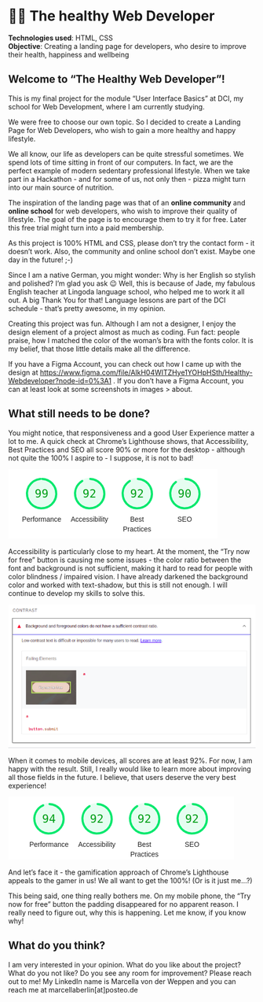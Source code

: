 # 🧘‍♀️ The healthy Web Developer

**Technologies used**: HTML, CSS <br>
**Objective**: Creating a landing page for developers, who desire to improve their health, happiness and wellbeing

## Welcome to “The Healthy Web Developer”!

This is my final project for the module “User Interface Basics” at DCI, my school for Web Development, where I am currently studying.

We were free to choose our own topic. So I decided to create a Landing Page for Web Developers, who wish to gain a more healthy and happy lifestyle.

We all know, our life as developers can be quite stressful sometimes. We spend lots of time sitting in front of our computers. In fact, we are the perfect example of modern sedentary professional lifestyle. When we take part in a Hackathon - and for some of us, not only then - pizza might turn into our main source of nutrition.

The inspiration of the landing page was that of an **online community** and **online school** for web developers, who wish to improve their quality of lifestyle. The goal of the page is to encourage them to try it for free. Later this free trial might turn into a paid membership.

As this project is 100% HTML and CSS, please don’t try the contact form - it doesn’t work. Also, the community and online school don’t exist. Maybe one day in the future! ;-)

Since I am a native German, you might wonder: Why is her English so stylish and polished? I’m glad you ask 😉 Well, this is because of Jade, my fabulous English teacher at Lingoda language school, who helped me to work it all out. A big Thank You for that! Language lessons are part of the DCI schedule - that’s pretty awesome, in my opinion.

Creating this project was fun. Although I am not a designer, I enjoy the design element of a project almost as much as coding. Fun fact: people praise, how I matched the color of the woman’s bra with the fonts color. It is my belief, that those little details make all the difference.

If you have a Figma Account, you can check out how I came up with the design at https://www.figma.com/file/AlkH04WITZHye1YOHpHSth/Healthy-Webdeveloper?node-id=0%3A1 . If you don’t have a Figma Account, you can at least look at some screenshots in images > about.

## What still needs to be done?

You might notice, that responsiveness and a good User Experience matter a lot to me. A quick check at Chrome’s Lighthouse shows, that Accessibility, Best Practices and SEO all score 90% or more for the desktop - although not quite the 100% I aspire to - I suppose, it is not to bad!

![screenshot of lighthouse chrome desktop](./images/about/chrome%20lighthouse%20desktop.png)

Accessibility is particularly close to my heart. At the moment, the “Try now for free” button is causing me some issues - the color ratio between the font and background is not sufficient, making it hard to read for people with color blindness / impaired vision. I have already darkened the background color and worked with text-shadow, but this is still not enough. I will continue to develop my skills to solve this.

![screenshot of button report](./images/about/accessibility%20button.png)

When it comes to mobile devices, all scores are at least 92%. For now, I am happy with the result. Still, I really would like to learn more about improving all those fields in the future. I believe, that users deserve the very best experience!

![screenshot of lighthouse chrome mobile](./images/about/chrome%20lighthouse%20mobile.png)

And let’s face it - the gamification approach of Chrome’s Lighthouse appeals to the gamer in us! We all want to get the 100%! (Or is it just me…?)

This being said, one thing really bothers me. On my mobile phone, the “Try now for free” button the padding disappeared for no apparent reason. I really need to figure out, why this is happening. Let me know, if you know why!

## What do you think?

I am very interested in your opinion. What do you like about the project? What do you not like? Do you see any room for improvement? Please reach out to me! My LinkedIn name is Marcella von der Weppen and you can reach me at marcellaberlin[at]posteo.de
